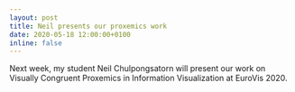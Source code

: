 ```yaml
---
layout: post
title: Neil presents our proxemics work
date: 2020-05-18 12:00:00+0100
inline: false
---
```

Next week, my student Neil Chulpongsatorn will present our work on Visually Congruent Proxemics in Information Visualization at EuroVis 2020.

